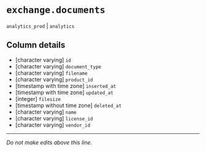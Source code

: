 # `exchange.documents`
`analytics_prod` | `analytics`

## Column details
* [character varying] `id`
* [character varying] `document_type`
* [character varying] `filename`
* [character varying] `product_id`
* [timestamp with time zone] `inserted_at`
* [timestamp with time zone] `updated_at`
* [integer]   `filesize`
* [timestamp without time zone] `deleted_at`
* [character varying] `name`
* [character varying] `license_id`
* [character varying] `vendor_id`

-------------------------------------------------------------------------------
*Do not make edits above this line.*
